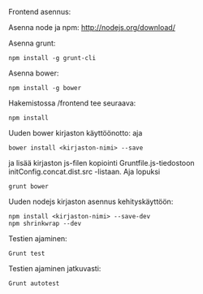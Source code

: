 Frontend asennus:

Asenna node ja npm:
http://nodejs.org/download/

Asenna grunt:

```
npm install -g grunt-cli
```

Asenna bower:

```
npm install -g bower
```

Hakemistossa /frontend tee seuraava:

```
npm install
```

Uuden bower kirjaston käyttöönotto: aja

```
bower install <kirjaston-nimi> --save
```

ja lisää kirjaston js-filen kopiointi Gruntfile.js-tiedostoon initConfig.concat.dist.src -listaan. Aja lopuksi

```
grunt bower
```

Uuden nodejs kirjaston asennus kehityskäyttöön:

```
npm install <kirjaston-nimi> --save-dev
npm shrinkwrap --dev
```

Testien ajaminen:

```
Grunt test
```

Testien ajaminen jatkuvasti:

```
Grunt autotest
```









